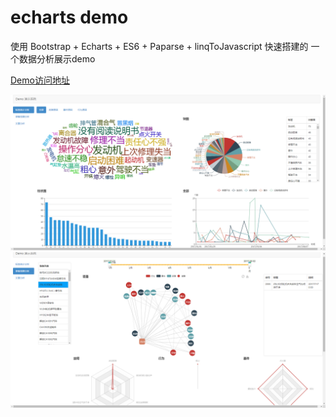 # echarts demo 

使用 Bootstrap + Echarts + ES6 + Paparse + linqToJavascript 快速搭建的
一个数据分析展示demo

[Demo访问地址](https://linghuam.github.io/echarts_demo/)

![截图1](image/1.png)
![截图2](image/2.png)
